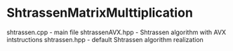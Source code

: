 # ShtrassenMatrixMulttiplication

shtrassen.cpp - main file
shtrassenAVX.hpp - Shtrassen algorithm with AVX intstructions
shtrassen.hpp - default Shtrassen algorithm realization
